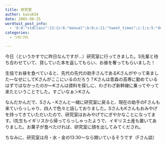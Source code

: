 ```yaml
---
title: 研究室
author: kazu634
date: 2005-08-25
wordtwit_post_info:
  - 'O:8:"stdClass":13:{s:6:"manual";b:0;s:11:"tweet_times";i:1;s:5:"delay";i:0;s:7:"enabled";i:1;s:10:"separation";s:2:"60";s:7:"version";s:3:"3.7";s:14:"tweet_template";b:0;s:6:"status";i:2;s:6:"result";a:0:{}s:13:"tweet_counter";i:2;s:13:"tweet_log_ids";a:1:{i:0;i:1983;}s:9:"hash_tags";a:0:{}s:8:"accounts";a:1:{i:0;s:7:"kazu634";}}'
categories:
  - つれづれ

---
```

<div class="section">
<p>
    今日（というかすでに昨日なんですが…）研究室に行ってきました。S先輩と待ち合わせていて、貸していた本を返してもらい、お昼を奢ってもらいました！
</p></p> 
  
<p>
    生協でお昼を食べていると、先代の先代の助手さんであるKさんがやって来ました―なぜにしてKさんがここにいるのだろう？Kさんは青森の高専に勤めているはずではなかったのか―Kさんは資料を探しに、わざわざ新幹線に乗ってやって来たということでした。すごいなぁ＞Kさん
</p></p> 
  
<p>
    なんだかんだで、Sさん・Kさんと一緒に研究室に戻ると、現在の助手のFさんも来ていらっしゃり、四人で色々と話しておりました。SさんもKさんもおみやげを持ってきていただいたので、研究室はおみやげでにぎやかなことになってます。I先生もイギリスから帰ってらっしゃったようで、イギリス土産も置いてありました。お菓子が食べたければ、研究室に顔を出してみてくだされ。
</p></p> 
  
<p>
    ちなみに、研究室は月・水・金の13:30～なら開いているそうです（Fさん談）
</p>
</div>
